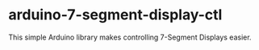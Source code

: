 # arduino-7-segment-display-ctl
This simple Arduino library makes controlling 7-Segment Displays easier.

